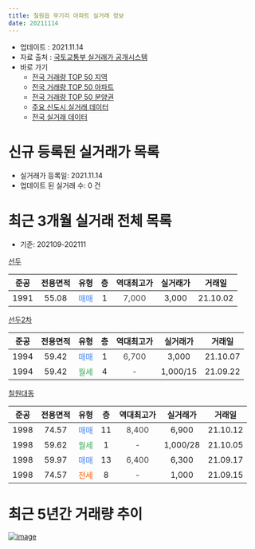 ```yaml
---
title: 칠원읍 무기리 아파트 실거래 정보
date: 20211114
---
```


* 업데이트 : 2021.11.14
* 자료 출처 : [국토교통부 실거래가 공개시스템](http://rt.molit.go.kr)
* 바로 가기
    * [전국 거래량 TOP 50 지역](https://apt-info.github.io/apt-trade-info/tr)
    * [전국 거래량 TOP 50 아파트](https://apt-info.github.io/apt-trade-info/ta)
    * [전국 거래량 TOP 50 분양권](https://apt-info.github.io/apt-trade-info/tb)
    * [주요 신도시 실거래 데이터](https://apt-info.github.io/apt-trade-info/newtown)
    * [전국 실거래 데이터](https://apt-info.github.io/apt-trade-info/all)



<script async src="https://pagead2.googlesyndication.com/pagead/js/adsbygoogle.js"></script>
<!-- 기본광고 -->
<ins class="adsbygoogle"
     style="display:block"
     data-ad-client="ca-pub-1142216861245946"
     data-ad-slot="4805727019"
     data-ad-format="auto"
     data-full-width-responsive="true"></ins>
<script>
     (adsbygoogle = window.adsbygoogle || []).push({});
</script>


# 신규 등록된 실거래가 목록

* 실거래가 등록일: 2021.11.14
* 업데이트 된 실거래 수: 0 건




<script async src="https://pagead2.googlesyndication.com/pagead/js/adsbygoogle.js"></script>
<!-- 기본광고 -->
<ins class="adsbygoogle"
     style="display:block"
     data-ad-client="ca-pub-1142216861245946"
     data-ad-slot="4805727019"
     data-ad-format="auto"
     data-full-width-responsive="true"></ins>
<script>
     (adsbygoogle = window.adsbygoogle || []).push({});
</script>


# 최근 3개월 실거래 전체 목록
* 기준: 202109-202111


[선두](https://search.naver.com/search.naver?query=%EC%84%A0%EB%91%90)

|준공|전용면적|유형|층|역대최고가|실거래가|거래일|
|:---:|:---:|:---:|:---:|:---:|:---:|:---:|
|1991|55.08|<span style="color:#4285F3">매매</span>|1|<span style="color:#444444">7,000</span>|3,000|21.10.02|

[선두2차](https://search.naver.com/search.naver?query=%EC%84%A0%EB%91%902%EC%B0%A8)

|준공|전용면적|유형|층|역대최고가|실거래가|거래일|
|:---:|:---:|:---:|:---:|:---:|:---:|:---:|
|1994|59.42|<span style="color:#4285F3">매매</span>|1|<span style="color:#444444">6,700</span>|3,000|21.10.07|
|1994|59.42|<span style="color:#34A853">월세</span>|4|<span style="color:#444444">-</span>|1,000/15|21.09.22|

[칠원대동](https://search.naver.com/search.naver?query=%EC%B9%A0%EC%9B%90%EB%8C%80%EB%8F%99)

|준공|전용면적|유형|층|역대최고가|실거래가|거래일|
|:---:|:---:|:---:|:---:|:---:|:---:|:---:|
|1998|74.57|<span style="color:#4285F3">매매</span>|11|<span style="color:#444444">8,400</span>|6,900|21.10.12|
|1998|59.62|<span style="color:#34A853">월세</span>|1|<span style="color:#444444">-</span>|1,000/28|21.10.05|
|1998|59.97|<span style="color:#4285F3">매매</span>|13|<span style="color:#444444">6,400</span>|6,300|21.09.17|
|1998|74.57|<span style="color:#FF5A00">전세</span>|8|<span style="color:#444444">-</span>|1,000|21.09.15|



<script async src="https://pagead2.googlesyndication.com/pagead/js/adsbygoogle.js"></script>
<!-- 기본광고 -->
<ins class="adsbygoogle"
     style="display:block"
     data-ad-client="ca-pub-1142216861245946"
     data-ad-slot="4805727019"
     data-ad-format="auto"
     data-full-width-responsive="true"></ins>
<script>
     (adsbygoogle = window.adsbygoogle || []).push({});
</script>


# 최근 5년간 거래량 추이


<div style="width:100%;">
    <canvas id="deal_progress" height="200"></canvas>
</div>

<script>
new Chart(document.getElementById("deal_progress"), {
    type: 'line',
    data: {
        labels: ['16.01','16.02','16.03','16.04','16.05','16.06','16.07','16.08','16.09','16.10','16.11','16.12','17.01','17.02','17.03','17.04','17.05','17.06','17.07','17.08','17.09','17.10','17.11','17.12','18.01','18.02','18.04','18.05','18.06','18.08','18.09','18.10','18.11','18.12','19.01','19.02','19.03','19.04','19.05','19.06','19.07','19.08','19.09','19.10','19.11','19.12','20.01','20.02','20.03','20.04','20.05','20.06','20.07','20.08','20.09','20.10','20.11','20.12','21.01','21.02','21.03','21.04','21.05','21.06','21.07','21.08','21.09','21.10'],
        datasets: [{
            label: '매매/분양권',
            data: [4,4,3,5,1,2,4,7,9,1,1,1,2,1,5,7,0,3,4,1,1,0,2,3,2,2,2,0,1,3,1,3,0,1,1,1,1,1,2,0,0,3,2,2,4,1,3,5,3,1,3,1,5,2,1,1,6,4,5,4,1,2,1,1,0,2,1,3],
            borderColor: "rgba(66, 133, 243, 1)",
            backgroundColor: "rgba(66, 133, 243, 0.05)",
            borderWidth: 1,
            pointRadius: 0,
            fill: false,
            lineTension: 0
        },{
            label: '전/월세',
            data: [1,1,1,3,1,3,2,0,2,0,0,1,1,1,0,1,1,3,2,2,2,3,0,1,1,2,0,1,2,0,2,1,1,0,3,2,0,1,0,1,1,1,1,1,2,4,3,0,4,3,1,1,0,0,1,2,0,0,4,0,0,1,1,4,1,2,2,1],
            borderColor: "rgba(255, 90, 0, 1)",
            backgroundColor: "rgba(255, 90, 0, 0.05)",
            borderWidth: 1,
            pointRadius: 0,
            fill: false,
            lineTension: 0
        },{
            label: '합계',
            data: [5,5,4,8,2,5,6,7,11,1,1,2,3,2,5,8,1,6,6,3,3,3,2,4,3,4,2,1,3,3,3,4,1,1,4,3,1,2,2,1,1,4,3,3,6,5,6,5,7,4,4,2,5,2,2,3,6,4,9,4,1,3,2,5,1,4,3,4],
            borderColor: "rgba(0, 0, 0, 1)",
            backgroundColor: "rgba(0, 0, 0, 0.03)",
            borderWidth: 0.1,
            pointRadius: 0,
            fill: true,
            lineTension: 0
        }
        ]
    },
    options: {
        responsive: true,
        title: {
            display: false
        },
        tooltips: {
            mode: 'index',
            intersect: false
        },
        hover: {
            mode: 'nearest',
            intersect: true
        },
        scales: {
            xAxes: [{
                display: true,
                scaleLabel: {
                    display: true,
                    labelString: '년/월'
                }
            }],
            yAxes: [{
                display: true,
                ticks: {
                    suggestedMin: 0,
                },
                scaleLabel: {
                    display: true,
                    labelString: '실거래 수'
                }
            }]
        }
    }
});

</script>


[![image](https://apt-info.github.io/images/2020-01-03-apt-trade-info/1024x500.png)](https://play.google.com/store/apps/details?id=com.aptinfo.apttradeinfo)

